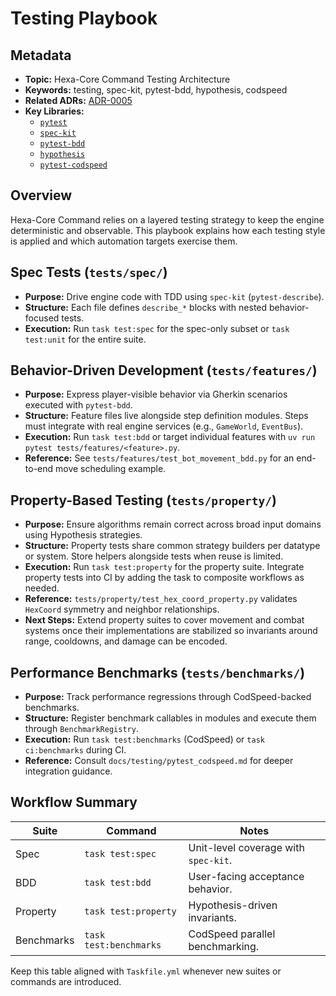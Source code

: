 # Testing Playbook

## Metadata

- **Topic:** Hexa-Core Command Testing Architecture
- **Keywords:** testing, spec-kit, pytest-bdd, hypothesis, codspeed
- **Related ADRs:** [ADR-0005](../decisions/0005-performance-and-benchmarking-strategy.md)
- **Key Libraries:**
  - [`pytest`](https://docs.pytest.org/)
  - [`spec-kit`](https://github.com/github/spec-kit)
  - [`pytest-bdd`](https://pytest-bdd.readthedocs.io/)
  - [`hypothesis`](https://hypothesis.readthedocs.io/)
  - [`pytest-codspeed`](https://docs.codspeed.io/docs/pytest/overview)

## Overview

Hexa-Core Command relies on a layered testing strategy to keep the engine deterministic and observable.
This playbook explains how each testing style is applied and which automation targets exercise them.

## Spec Tests (`tests/spec/`)

- **Purpose:** Drive engine code with TDD using `spec-kit` (`pytest-describe`).
- **Structure:** Each file defines `describe_*` blocks with nested behavior-focused tests.
- **Execution:** Run `task test:spec` for the spec-only subset or `task test:unit` for the entire suite.

## Behavior-Driven Development (`tests/features/`)

- **Purpose:** Express player-visible behavior via Gherkin scenarios executed with `pytest-bdd`.
- **Structure:** Feature files live alongside step definition modules. Steps must integrate with real engine services (e.g., `GameWorld`, `EventBus`).
- **Execution:** Run `task test:bdd` or target individual features with `uv run pytest tests/features/<feature>.py`.
- **Reference:** See `tests/features/test_bot_movement_bdd.py` for an end-to-end move scheduling example.

## Property-Based Testing (`tests/property/`)

- **Purpose:** Ensure algorithms remain correct across broad input domains using Hypothesis strategies.
- **Structure:** Property tests share common strategy builders per datatype or system. Store helpers alongside tests when reuse is limited.
- **Execution:** Run `task test:property` for the property suite. Integrate property tests into CI by adding the task to composite workflows as needed.
- **Reference:** `tests/property/test_hex_coord_property.py` validates `HexCoord` symmetry and neighbor relationships.
- **Next Steps:** Extend property suites to cover movement and combat systems once their implementations are stabilized so invariants around range, cooldowns, and damage can be encoded.

## Performance Benchmarks (`tests/benchmarks/`)

- **Purpose:** Track performance regressions through CodSpeed-backed benchmarks.
- **Structure:** Register benchmark callables in modules and execute them through `BenchmarkRegistry`.
- **Execution:** Run `task test:benchmarks` (CodSpeed) or `task ci:benchmarks` during CI.
- **Reference:** Consult `docs/testing/pytest_codspeed.md` for deeper integration guidance.

## Workflow Summary

| Suite | Command | Notes |
| --- | --- | --- |
| Spec | `task test:spec` | Unit-level coverage with `spec-kit`. |
| BDD | `task test:bdd` | User-facing acceptance behavior. |
| Property | `task test:property` | Hypothesis-driven invariants. |
| Benchmarks | `task test:benchmarks` | CodSpeed parallel benchmarking. |

Keep this table aligned with `Taskfile.yml` whenever new suites or commands are introduced.
